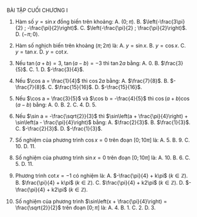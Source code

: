 BÀI TẬP CUỐI CHƯƠNG I

1. Hàm số $y = \sin x$ đồng biến trên khoảng:
   A. $(0 ; \pi)$.
   B. $\left(-\frac{3\pi}{2} ; -\frac{\pi}{2}\right)$.
   C. $\left(-\frac{\pi}{2} ; \frac{\pi}{2}\right)$.
   D. $(-\pi ; 0)$.

2. Hàm số nghịch biến trên khoảng $(\pi ; 2\pi)$ là:
   A. $y = \sin x$.
   B. $y = \cos x$.
   C. $y = \tan x$.
   D. $y = \cot x$.

3. Nếu $\tan(a + b) = 3$, $\tan(a - b) = - 3$ thì $\tan 2a$ bằng:
   A. 0.
   B. $\frac{3}{5}$.
   C. 1.
   D. $-\frac{3}{4}$.

4. Nếu $\cos a = \frac{1}{4}$ thì $\cos 2a$ bằng:
   A. $\frac{7}{8}$.
   B. $-\frac{7}{8}$.
   C. $\frac{15}{16}$.
   D. $-\frac{15}{16}$.

5. Nếu $\cos a = \frac{3}{5}$ và $\cos b = -\frac{4}{5}$ thì $\cos(a + b) \cos(a - b)$ bằng:
   A. 0.
   B. 2.
   C. 4.
   D. 5.

6. Nếu $\sin a = -\frac{\sqrt{2}}{3}$ thì $\sin\left(a + \frac{\pi}{4}\right) + \sin\left(a - \frac{\pi}{4}\right)$ bằng:
   A. $\frac{2}{3}$.
   B. $\frac{1}{3}$.
   C. $-\frac{2}{3}$.
   D. $-\frac{1}{3}$.

7. Số nghiệm của phương trình $\cos x = 0$ trên đoạn $[0 ; 10\pi]$ là:
   A. 5.
   B. 9.
   C. 10.
   D. 11.

8. Số nghiệm của phương trình $\sin x = 0$ trên đoạn $[0 ; 10\pi]$ là:
   A. 10.
   B. 6.
   C. 5.
   D. 11.

9. Phương trình $\cot x = - 1$ có nghiệm là:
   A. $-\frac{\pi}{4} + k\pi$ $(k \in \mathbb{Z})$.
   B. $\frac{\pi}{4} + k\pi$ $(k \in \mathbb{Z})$.
   C. $\frac{\pi}{4} + k2\pi$ $(k \in \mathbb{Z})$.
   D. $-\frac{\pi}{4} + k2\pi$ $(k \in \mathbb{Z})$.

10. Số nghiệm của phương trình $\sin\left(x + \frac{\pi}{4}\right) = \frac{\sqrt{2}}{2}$ trên đoạn $[0 ; \pi]$ là:
    A. 4.
    B. 1.
    C. 2.
    D. 3.